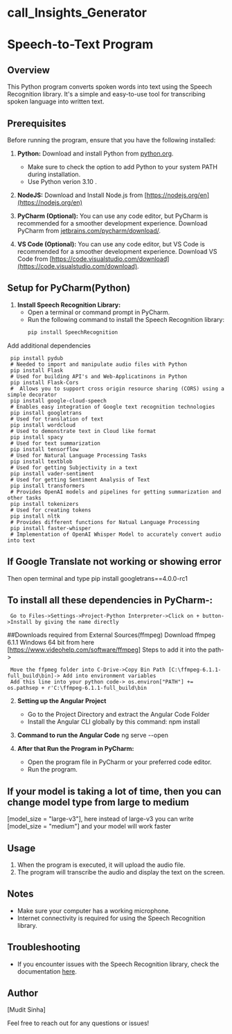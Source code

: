# call_Insights_Generator

# Speech-to-Text Program

## Overview
This Python program converts spoken words into text using the Speech Recognition library. It's a simple and easy-to-use tool for transcribing spoken language into written text.

## Prerequisites
Before running the program, ensure that you have the following installed:

1. **Python:** Download and install Python from [python.org](https://www.python.org/downloads/).
   - Make sure to check the option to add Python to your system PATH during installation.
   - Use Python verion 3.10 .
  
2. **NodeJS:** Download and Install Node.js from [https://nodejs.org/en](https://nodejs.org/en)

3. **PyCharm (Optional):** You can use any code editor, but PyCharm is recommended for a smoother development experience. Download PyCharm from [jetbrains.com/pycharm/download/](https://www.jetbrains.com/pycharm/download/).

4. **VS Code (Optional):** You can use any code editor, but VS Code is recommended for a smoother development experience. Download VS Code from [https://code.visualstudio.com/download](https://code.visualstudio.com/download).

## Setup for PyCharm(Python) 
1. **Install Speech Recognition Library:**
   - Open a terminal or command prompt in PyCharm.
   - Run the following command to install the Speech Recognition library:
     ```bash
     pip install SpeechRecognition
     ```
Add additional dependencies

     pip install pydub
     # Needed to import and manipulate audio files with Python
     pip install Flask
     # Used for building API's and Web-Applicatinons in Python
     pip install Flask-Cors
     #  Allows you to support cross origin resource sharing (CORS) using a simple decorator
     pip install google-cloud-speech
     # Enables easy integration of Google text recognition technologies
     pip install googletrans
     # Used for translation of text
     pip install wordcloud
     # Used to demonstrate text in Cloud like format
     pip install spacy
     # Used for text summarization
     pip install tensorflow
     # Used for Natural Language Processing Tasks
     pip install textblob
     # Used for getting Subjectivity in a text
     pip install vader-sentiment
     # Used for getting Sentiment Analysis of Text
     pip install transformers
     # Provides OpenAI models and pipelines for getting summarization and other tasks 
     pip install tokenizers
     # Used for creating tokens
     pip install nltk
     # Provides different functions for Natual Language Processing 
     pip install faster-whisper
     # Implementation of OpenAI Whisper Model to accurately convert audio into text

## If Google Translate not working or showing error
Then open terminal and type pip install googletrans==4.0.0-rc1

## To install all these dependencies in PyCharm-:
     Go to Files->Settings->Project-Python Interpreter->Click on + button->Install by giving the name directly



##Downloads required from External Sources(ffmpeg)
     Download ffmpeg 6.1.1 Windows 64 bit from here [https://www.videohelp.com/software/ffmpeg]
     Steps to add it into the path-> 
     
     Move the ffpmeg folder into C-Drive->Copy Bin Path ‪[C:\ffmpeg-6.1.1-full_build\bin]-> Add into environment variables
     Add this line into your python code-> os.environ["PATH"] += os.pathsep + r'C:\ffmpeg-6.1.1-full_build\bin

2. **Setting up the Angular Project**
   - Go to the Project Directory and extract the Angular Code Folder
   - Install the Angular CLI globally by this command:
      npm install
      
3. **Command to run the Angular Code**
   ng serve --open

4. **After that Run the Program in PyCharm:**
   - Open the program file in PyCharm or your preferred code editor.
   - Run the program.

## If your model is taking a lot of time, then you can change model type from large to medium
[model_size = "large-v3"], here instead of large-v3 you can write [model_size = "medium"] and your model will work faster

## Usage
1. When the program is executed, it will upload the audio file.
2. The program will transcribe the audio and display the text on the screen.

## Notes
- Make sure your computer has a working microphone.
- Internet connectivity is required for using the Speech Recognition library.

## Troubleshooting
- If you encounter issues with the Speech Recognition library, check the documentation [here](https://pypi.org/project/SpeechRecognition/).

## Author
[Mudit Sinha]

Feel free to reach out for any questions or issues!
